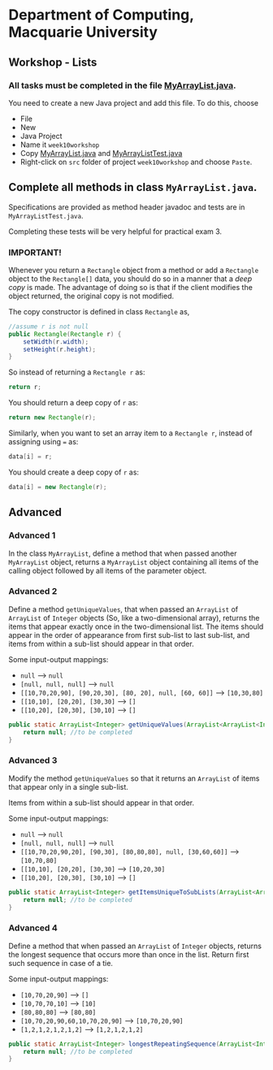 # Department of Computing, Macquarie University

## Workshop - Lists

### All tasks must be completed in the file [MyArrayList.java](./codes/MyArrayList.java). 

You need to create a new Java project and add this file. To do this, choose 

- File
- New
- Java Project
- Name it `week10workshop`
- Copy [MyArrayList.java](./codes/MyArrayList.java) and [MyArrayListTest.java](./codes/MyArrayListTest.java) 
- Right-click on `src` folder of project `week10workshop` and choose `Paste`.

## Complete all methods in class `MyArrayList.java`. 

Specifications are provided as method header javadoc and tests are in `MyArrayListTest.java`.

Completing these tests will be very helpful for practical exam 3.

### IMPORTANT! 

Whenever you return a `Rectangle` object from a method or add a `Rectangle` object to the `Rectangle[]` data, you should do so in a manner that a *deep copy* is made. The advantage of doing so is that if the client modifies the object returned, the original copy is not modified.

The copy constructor is defined in class `Rectangle` as,

```java
//assume r is not null
public Rectangle(Rectangle r) {
	setWidth(r.width);
	setHeight(r.height);
}
```

So instead of returning a `Rectangle r` as:

```java
return r;
```

You should return a deep copy of `r` as:

```java
return new Rectangle(r);
```

Similarly, when you want to set an array item to a `Rectangle r`, instead of assigning using `=` as:

```java
data[i] = r;
```

You should create a deep copy of `r` as:

```java
data[i] = new Rectangle(r);
```


## Advanced

### Advanced 1

In the class `MyArrayList`, define a method that when passed another `MyArrayList` object, returns a `MyArrayList` object containing all items of the calling object followed by all items of the parameter object.

### Advanced 2

Define a method `getUniqueValues`, that when passed an `ArrayList` of `ArrayList` of `Integer` objects (So, like a two-dimensional array), returns the items that appear exactly once in the two-dimensional list. The items should appear in the order of appearance from first sub-list to last sub-list, and items from within a sub-list should appear in that order.

Some input-output mappings:

- `null` --> `null`
- `[null, null, null]` --> `null`
- `[[10,70,20,90], [90,20,30], [80, 20], null, [60, 60]]` --> `[10,30,80]` 
- `[[10,10], [20,20], [30,30]` --> `[]`
- `[[10,20], [20,30], [30,10]` --> `[]`

```java
public static ArrayList<Integer> getUniqueValues(ArrayList<ArrayList<Integer>> list) {
	return null; //to be completed
}
```

### Advanced 3

Modify the method `getUniqueValues` so that it returns an `ArrayList` of items that appear only in a single sub-list.

Items from within a sub-list should appear in that order.

Some input-output mappings:

- `null` --> `null`
- `[null, null, null]` --> `null`
- `[[10,70,20,90,20], [90,30], [80,80,80], null, [30,60,60]]` --> `[10,70,80]` 
- `[[10,10], [20,20], [30,30]` --> `[10,20,30]`
- `[[10,20], [20,30], [30,10]` --> `[]`

```java
public static ArrayList<Integer> getItemsUniqueToSubLists(ArrayList<ArrayList<Integer>> list) {
	return null; //to be completed
}
```

### Advanced 4

Define a method that when passed an `ArrayList` of `Integer` objects, returns the longest sequence that occurs more than once in the list. Return first such sequence in case of a tie.

Some input-output mappings:

- `[10,70,20,90]` --> `[]`
- `[10,70,70,10]` --> `[10]`
- `[80,80,80]` --> `[80,80]`
- `[10,70,20,90,60,10,70,20,90]` --> `[10,70,20,90]`
- `[1,2,1,2,1,2,1,2]` --> `[1,2,1,2,1,2]`

```java
public static ArrayList<Integer> longestRepeatingSequence(ArrayList<Integer> list) {
	return null; //to be completed
}
```